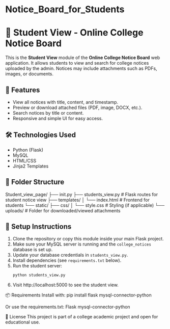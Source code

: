 # Notice_Board_for_Students
# 📘 Student View - Online College Notice Board

This is the **Student View** module of the **Online College Notice Board** web application. It allows students to view and search for college notices uploaded by the admin. Notices may include attachments such as PDFs, images, or documents.

## 🚀 Features

- View all notices with title, content, and timestamp.
- Preview or download attached files (PDF, image, DOCX, etc.).
- Search notices by title or content.
- Responsive and simple UI for easy access.

## 🛠️ Technologies Used

- Python (Flask)
- MySQL
- HTML/CSS
- Jinja2 Templates

## 📁 Folder Structure
Student_view_page/ ├── init.py ├── students_view.py # Flask routes for student notice view ├── templates/ │ └── index.html # Frontend for students └── static/ ├── css/ │ └── style.css # Styling (if applicable) └── uploads/ # Folder for downloaded/viewed attachments


## 🧰 Setup Instructions

1. Clone the repository or copy this module inside your main Flask project.
2. Make sure your MySQL server is running and the `college_notices` database is set up.
3. Update your database credentials in `students_view.py`.
4. Install dependencies (see `requirements.txt` below).
5. Run the student server:
   ```bash
   python students_view.py
6. Visit http://localhost:5000 to see the student view.

📦 Requirements
Install with:
pip install flask mysql-connector-python

Or use the requirements.txt:
Flask
mysql-connector-python

📝 License
This project is part of a college academic project and open for educational use.
